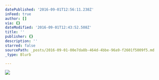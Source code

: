 ```yaml
---
datePublished: '2016-09-01T12:56:11.238Z'
inFeed: true
author: []
via: {}
dateModified: '2016-09-01T12:43:52.508Z'
title: ''
publisher: {}
description: ''
starred: false
sourcePath: _posts/2016-09-01-00e7da8b-464d-4bbe-96a9-f2601f5009f5.md
_type: Blurb

---
```

![](https://the-grid-user-content.s3-us-west-2.amazonaws.com/651072f1-3f85-44ae-a0a0-1e195bdb3470.jpg)